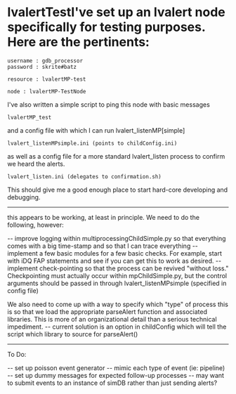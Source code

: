 # lvalertTestI've set up an lvalert node specifically for testing purposes. Here are the pertinents:

    username : gdb_processor
    password : skrite#batz

    resource : lvalertMP-test

    node : lvalertMP-TestNode

I've also written a simple script to ping this node with basic messages

    lvalertMP_test

and a config file with which I can run lvalert_listenMP[simple]

    lvalert_listenMPsimple.ini (points to childConfig.ini)

as well as a config file for a more standard lvalert_listen process to confirm we heard the alerts.

    lvalert_listen.ini (delegates to confirmation.sh)

This should give me a good enough place to start hard-core developing and debugging.

--------------------------------------------------

this appears to be working, at least in principle. We need to do the following, however:

  -- improve logging within multiprocessingChildSimple.py so that everything comes with a big time-stamp and so that I can trace everything
  -- implement a few basic modules for a few basic checks. For example, start with iDQ FAP statements and see if you can get this to work as desired.
  -- implement check-pointing so that the process can be revived "without loss." Checkpointing must actually occur within mpChildSimple.py, but the control arguments should be passed in through lvalert_listenMPsimple (specified in config file)

We also need to come up with a way to specify which "type" of process this is so that we load the appropriate parseAlert function and associated libraries. This is more of an organizational detail than a serious technical impediment.
  -- current solution is an option in childConfig which will tell the script which library to source for parseAlert()

--------------------------------------------------

To Do:

  -- set up poisson event generator
    -- mimic each type of event (ie: pipeline)
  -- set up dummy messages for expected follow-up processes
  -- may want to submit events to an instance of simDB rather than just sending alerts?
